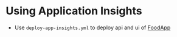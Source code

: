 # Using Application Insights

- Use `deploy-app-insights.yml` to deploy api and ui of [FoodApp](https://github.com/arambazamba/food-app)
